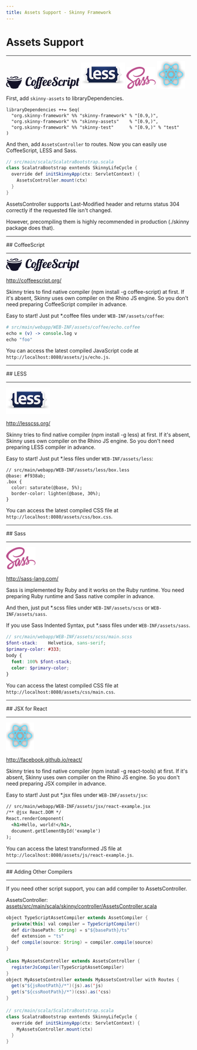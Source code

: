 ```yaml
---
title: Assets Support - Skinny Framework
---
```


# Assets Support
<hr/>

![CoffeeScript Logo](images/coffeescript.png)
![LESS Logo](images/less.png)
![Sass Logo](images/sass.png)
![React Logo](images/react.png)

First, add `skinny-assets` to libraryDependencies.

```
libraryDependencies ++= Seq(
  "org.skinny-framework" %% "skinny-framework" % "[0.9,)",
  "org.skinny-framework" %% "skinny-assets"    % "[0.9,)",
  "org.skinny-framework" %% "skinny-test"      % "[0.9,)" % "test"
)
```

And then, add `AssetsController` to routes. Now you can easily use CoffeeScript, LESS and Sass.

```java
// src/main/scala/ScalatraBootstrap.scala
class ScalatraBootstrap exntends SkinnyLifeCycle {
  override def initSkinnyApp(ctx: ServletContext) {
    AssetsController.mount(ctx)
  }
}
```

AssetsController supports Last-Modified header and returns status 304 correctly if the requested file isn't changed.

However, precompiling them is highly recommended in production (./skinny package does that).

<hr/>
## CoffeeScript
<hr/>

![CoffeeScript Logo](images/coffeescript.png)

http://coffeescript.org/

Skinny tries to find native compiler (npm install -g coffee-script) at first.
If it's absent, Skinny uses own compiler on the Rhino JS engine. So you don't need preparing CoffeeScript compiler in advance.

Easy to start! Just put *.coffee files under `WEB-INF/assets/coffee`:

```coffeescript
# src/main/webapp/WEB-INF/assets/coffee/echo.coffee
echo = (v) -> console.log v
echo "foo"
```

You can access the latest compiled JavaScript code at `http://localhost:8080/assets/js/echo.js`.

<hr/>
## LESS
<hr/>

![LESS Logo](images/less.png)

http://lesscss.org/

Skinny tries to find native compiler (npm install -g less) at first.
If it's absent, Skinny uses own compiler on the Rhino JS engine. So you don't need preparing LESS compiler in advance.

Easy to start! Just put *.less files under `WEB-INF/assets/less`:

```less
// src/main/webapp/WEB-INF/assets/less/box.less
@base: #f938ab;
.box {
  color: saturate(@base, 5%);
  border-color: lighten(@base, 30%);
}
```

You can access the latest compiled CSS file at `http://localhost:8080/assets/css/box.css`.

<hr/>
## Sass
<hr/>

![Sass Logo](images/sass.png)

http://sass-lang.com/

Sass is implemented by Ruby and it works on the Ruby runtime. You need preparing Ruby runtime and Sass native compiler in advance.

And then, just put *.scss files under `WEB-INF/assets/scss` or `WEB-INF/assets/sass`.

If you use Sass Indented Syntax, put *.sass files under `WEB-INF/assets/sass`.

```scss
// src/main/webapp/WEB-INF/assets/scss/main.scss
$font-stack:    Helvetica, sans-serif;
$primary-color: #333;
body {
  font: 100% $font-stack;
  color: $primary-color;
}
```

You can access the latest compiled CSS file at `http://localhost:8080/assets/css/main.css`.


<hr/>
## JSX for React
<hr/>

![React Logo](images/react.png)

http://facebook.github.io/react/

Skinny tries to find native compiler (npm install -g react-tools) at first.
If it's absent, Skinny uses own compiler on the Rhino JS engine. So you don't need preparing JSX compiler in advance.

Easy to start! Just put *.jsx files under `WEB-INF/assets/jsx`:

```xml
// src/main/webapp/WEB-INF/assets/jsx/react-example.jsx
/** @jsx React.DOM */
React.renderComponent(
  <h1>Hello, world!</h1>,
  document.getElementById('example')
);
```

You can access the latest transformed JS file at `http://localhost:8080/assets/js/react-example.js`.

<hr/>
## Adding Other Compilers
<hr/>

If you need other script support, you can add compiler to AssetsController.

AssetsController: [assets/src/main/scala/skinny/controller/AssetsController.scala](https://github.com/skinny-framework/skinny-framework/blob/master/assets/src/main/scala/skinny/controller/AssetsController.scala)

```java
object TypeScriptAssetCompiler extends AssetCompiler {
  private[this] val compiler = TypeScriptCompiler()
  def dir(basePath: String) = s"${basePath}/ts"
  def extension = "ts"
  def compile(source: String) = compiler.compile(source)
}

class MyAssetsController extends AssetsController {
  registerJsCompiler(TypeScriptAssetCompiler)
}
object MyAssetsController extends MyAssetsController with Routes {
  get(s"${jsRootPath}/*")(js).as('js)
  get(s"${cssRootPath}/*")(css).as('css)
}

// src/main/scala/ScalatraBootstrap.scala
class ScalatraBootstrap exntends SkinnyLifeCycle {
  override def initSkinnyApp(ctx: ServletContext) {
    MyAssetsController.mount(ctx)
  }
}
```


